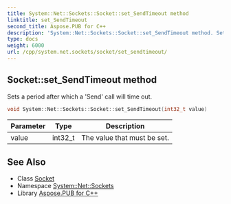 ```yaml
---
title: System::Net::Sockets::Socket::set_SendTimeout method
linktitle: set_SendTimeout
second_title: Aspose.PUB for C++
description: 'System::Net::Sockets::Socket::set_SendTimeout method. Sets a period after which a ''Send'' call will time out in C++.'
type: docs
weight: 6000
url: /cpp/system.net.sockets/socket/set_sendtimeout/
---
```

## Socket::set_SendTimeout method


Sets a period after which a 'Send' call will time out.

```cpp
void System::Net::Sockets::Socket::set_SendTimeout(int32_t value)
```


| Parameter | Type | Description |
| --- | --- | --- |
| value | int32_t | The value that must be set. |

## See Also

* Class [Socket](../)
* Namespace [System::Net::Sockets](../../)
* Library [Aspose.PUB for C++](../../../)
